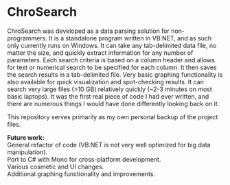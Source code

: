 # ChroSearch

ChroSearch was developed as a data parsing solution for non-programmers. It is a standalone program written in VB.NET, and as such only currently runs on Windows. It can take any tab-delimited data file, no matter the size, and quickly extract information for any number of parameters. Each search criteria is based on a column header and allows for text or numerical search to be specified for each column. It then saves the search results in a tab-delimited file. Very basic graphing functionality is also available for quick visualization and spot-checking results. It can search very large files (>10 GB) relatively quickly (~2-3 minutes on most basic laptops). It was the first real piece of code I had ever written, and there are numerous things I would have done differently looking back on it. 

This repository serves primarily as my own personal backup of the project files. 

**Future work:**    
General refactor of code (VB.NET is not very well optimized for big data manipulation).  
Port to C# with Mono for cross-platform development.  
Various cosmetic and UI changes.  
Additional graphing functionality and improvements.  


